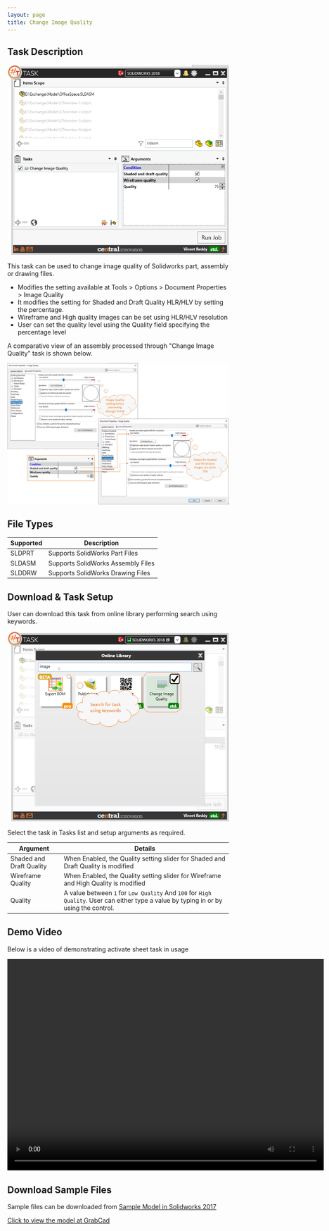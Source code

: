 ```yaml
---
layout: page
title: Change Image Quality
---
```


## Task Description

![Change Image Quality](020_change_image_quality_001.png "Change Image Quality")

This task can be used to change image quality of Solidworks part, assembly or drawing files. 
 - Modifies the setting available at Tools > Options > Document Properties > Image Quality
 - It modifies the setting for Shaded and Draft Quality HLR/HLV by setting the percentage.
 - Wireframe and High quality images can be set using HLR/HLV resolution
 - User can set the quality level using the Quality field specifying the percentage level

A comparative view of an assembly processed through "Change Image Quality" task is shown below.

![Comparison](020_change_image_quality_002.png "Comparison between initial and final Image Quanity Settings of Solidworks Assembly file")

## File Types

| Supported | Description |
| --- | --- |
| SLDPRT | Supports SolidWorks Part Files |
| SLDASM | Supports SolidWorks Assembly Files |
| SLDDRW | Supports SolidWorks Drawing Files |


## Download & Task Setup

User can download this task from online library performing search using keywords.

![Keyword Search](020_change_image_quality_003.png  "Search Online Library using Keywords")

Select the task in Tasks list and setup arguments as required.

| Argument | Details |
| --- | --- |
| Shaded and Draft Quality| When Enabled, the Quality setting slider for Shaded and Draft Quality is modified |
| Wireframe Quality | When Enabled, the Quality setting slider for Wireframe and High Quality is modified |
| Quality | A value between `1` for `Low Quality` And `100` for `High Quality`. User can either type a value by typing in or by using the control. |

## Demo Video

Below is a video of demonstrating activate sheet task in usage

<video width="720" height="480" controls>
  <source src="002_ActivateSheet.swf" type="video/mp4">
</video>


## Download Sample Files

Sample files can be downloaded from 
[Sample Model in Solidworks 2017](../000-model/SolidWorks_2017_RoboticArm.zip)

[Click to view the model at GrabCad](https://grabcad.com/library/5-dof-robot-1)

